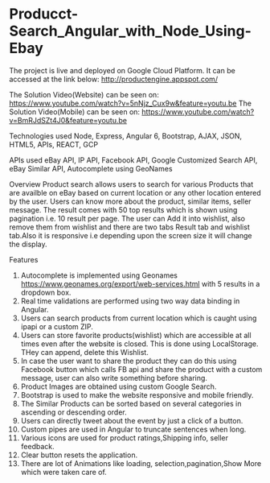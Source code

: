 # Producct-Search_Angular_with_Node_Using-Ebay

The project is live and deployed on Google Cloud Platform. It can be accessed at the link below: http://productengine.appspot.com/

The Solution Video(Website) can be seen on: https://www.youtube.com/watch?v=5nNjz_Cux9w&feature=youtu.be
The Solution Video(Mobile) can be seen on: https://www.youtube.com/watch?v=BmRJdSZt4J0&feature=youtu.be

Technologies used
Node, Express, Angular 6, Bootstrap, AJAX, JSON, HTML5, APIs, REACT, GCP 

APIs used
eBay API, IP API, Facebook API, Google Customized Search API, eBay Similar API, Autocomplete using GeoNames

Overview
Product search allows users to search for various Products that are availble on eBay based on current location or any other location entered by the user. Users can know more about the product, similar items, seller message. The result comes with 50 top results which is shown using pagination i.e. 10 result per page. The user can Add it into wishlist, also remove them from wishlist and there are two tabs Result tab and wishlist tab.Also it is responsive i.e depending upon the screen size it will change the display.

Features
1. Autocomplete is implemented using Geonames https://www.geonames.org/export/web-services.html with 5 results in a dropdown box.
2. Real time validations are performed using two way data binding in Angular.
3. Users can search products from current location which is caught using ipapi or a custom ZIP.
4. Users can store favorite products(wishlist) which are accessible at all times even after the website is closed. This is done using LocalStorage. THey can append, delete this Wishlist.
5. In case the user want to share the product they can do this using Facebook button which calls FB api and share the product with a custom message, user can also write something before sharing.
6. Product Images are obtained using custom Google Search.
7. Bootstrap is used to make the website responsive and mobile friendly.
8. The Similar Products can be sorted based on several categories in ascending or descending order.
9. Users can directly tweet about the event by just a click of a button.
10. Custom pipes are used in Angular to truncate sentences when long.
11. Various icons are used for product ratings,Shipping info, seller feedback.
12. Clear button resets the application.
13. There are lot of Animations like loading, selection,pagination,Show More which were taken care of.
